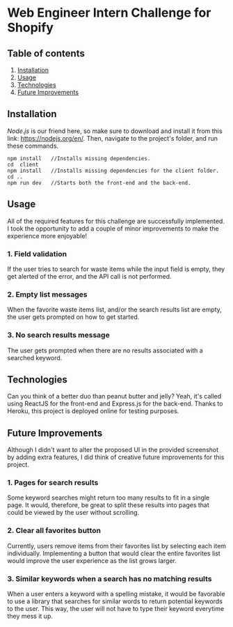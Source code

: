 # Web Engineer Intern Challenge for Shopify


## Table of contents
1. [ Installation ](#install)
2. [ Usage ](#usage)
3. [ Technologies ](#tech)
4. [ Future Improvements ](#improv)


<a name="install"></a>
## Installation

*Node.js* is our friend here, so make sure to download and install it from this link: https://nodejs.org/en/. Then, navigate to the project's folder, and run these commands.

```
npm install   //Installs missing dependencies.
cd  client
npm install   //Installs missing dependencies for the client folder.
cd ..
npm run dev   //Starts both the front-end and the back-end.
```


<a name="usage"></a>
## Usage

All of the required features for this challenge are successfully implemented. I took the opportunity to add a couple of minor improvements to make the experience more enjoyable!

### 1. Field validation

If the user tries to search for waste items while the input field is empty, they get alerted of the error, and the API call is not performed.

### 2. Empty list messages

When the favorite waste items list, and/or the search results list are empty, the user gets prompted on how to get started.

### 3. No search results message

The user gets prompted when there are no results associated with a searched keyword.


<a name="tech"></a>
## Technologies

Can you think of a better duo than peanut butter and jelly? Yeah, it's called using ReactJS for the front-end and Express.js for the back-end. Thanks to Heroku, this project is deployed online for testing purposes.


<a name="improv"></a>
## Future Improvements

Although I didn't want to alter the proposed UI in the provided screenshot by adding extra features, I did think of creative future improvements for this project.

### 1. Pages for search results

Some keyword searches might return too many results to fit in a single page. It would, therefore, be great to split these results into pages that could be viewed by the user without scrolling.

### 2. Clear all favorites button

Currently, users remove items from their favorites list by selecting each item individually. Implementing a button that would clear the entire favorites list would improve the user experience as the list grows larger.

### 3. Similar keywords when a search has no matching results

When a user enters a keyword with a spelling mistake, it would be favorable to use a library that searches for similar words to return potential keywords to the user. This way, the user will not have to type their keyword everytime they mess it up.
